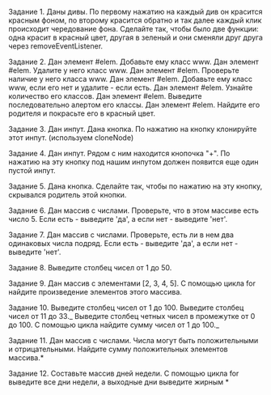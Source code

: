 Задание 1.
Даны дивы. По первому нажатию на каждый див он красится красным фоном, по второму красится обратно и так далее каждый клик происходит чередование фона. Сделайте так, чтобы было две функции: одна красит в красный цвет, другая в зеленый и они сменяли друг друга через removeEventListener.

Задание 2.
Дан элемент #elem. Добавьте ему класс www.
Дан элемент #elem. Удалите у него класс www.
Дан элемент #elem. Проверьте наличие у него класса www.
Дан элемент #elem. Добавьте ему класс www, если его нет и удалите - если есть.
Дан элемент #elem. Узнайте количество его классов.
Дан элемент #elem. Выведите последовательно алертом его классы.
Дан элемент #elem. Найдите его родителя и покрасьте его в красный цвет.

Задание 3.
Дан инпут. Дана кнопка. По нажатию на кнопку клонируйте этот инпут. (используем cloneNode)

Задание 4.
Дан инпут. Рядом с ним находится кнопочка "+". По нажатию на эту кнопку под нашим инпутом должен появится еще один пустой инпут.

Задание 5.
Дана кнопка. Сделайте так, чтобы по нажатию на эту кнопку, скрывался родитель этой кнопки.

Задание 6.
Дан массив с числами. Проверьте, что в этом массиве есть число 5. Если есть - выведите 'да', а если нет - выведите 'нет'.

Задание 7.
Дан массив с числами. Проверьте, есть ли в нем два одинаковых числа подряд. Если есть - выведите 'да', а если нет - выведите 'нет'.

Задание 8.
Выведите столбец чисел от 1 до 50.

Задание 9.
Дан массив с элементами [2, 3, 4, 5]. С помощью цикла for найдите произведение элементов этого массива.

Задание 10.
Выведите столбец чисел от 1 до 100. Выведите столбец чисел от 11 до 33._
Выведите столбец четных чисел в промежутке от 0 до 100. С помощью цикла найдите сумму чисел от 1 до 100._

Задание 11.
Дан массив с числами. Числа могут быть положительными и отрицательными. Найдите сумму положительных элементов массива.\*

Задание 12.
Составьте массив дней недели. С помощью цикла for выведите все дни недели, а выходные дни выведите жирным \*
